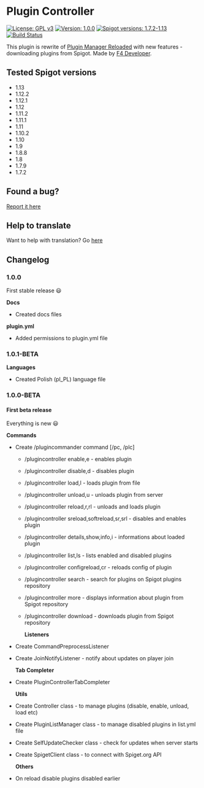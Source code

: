 # Plugin Controller

[![License: GPL v3](https://img.shields.io/badge/License-GPL%20v3-blue.svg)](https://www.gnu.org/licenses/gpl-3.0)
[![Version: 1.0.0](https://img.shields.io/badge/Version-1.0.0-brightgreen.svg)](https://gitlab.com/kovansky/PluginController)
[![Spigot versions: 1.7.2-1.13](https://img.shields.io/badge/Spigot-1.7.2--1.13-green.svg)](https://gitlab.com/kovansky/PluginController)
[![Build Status](https://travis-ci.org/kovansky/PluginController.svg?branch=master)](https://travis-ci.org/kovansky/PluginController)

This plugin is rewrite of [Plugin Manager Reloaded](https://www.spigotmc.org/resources/plugin-manager-reloaded.7144/) with new features - downloading plugins from Spigot. Made by [F4 Developer](http://f4dev.me).

## Tested Spigot versions

- 1.13
- 1.12.2
- 1.12.1
- 1.12
- 1.11.2
- 1.11.1
- 1.11
- 1.10.2
- 1.10
- 1.9
- 1.8.8
- 1.8
- 1.7.9
- 1.7.2

## Found a bug?

[Report it here](https://github.com/kovansky/PluginController/issues/new?template=bug_report.md)

## Help to translate

Want to help with translation? Go [here](https://www.transifex.com/f4-developer/plugincontroller/)

## Changelog

### 1.0.0
First stable release :smiley:

**Docs**
* Created docs files

**plugin.yml**
* Added permissions to plugin.yml file

### 1.0.1-BETA

**Languages**

* Created Polish \(pl\_PL\) language file

### 1.0.0-BETA

#### First beta release

Everything is new :smiley:

**Commands**

* Create /plugincommander command \[/pc, /plc\]
  * /plugincontroller enable,e - enables plugin
  * /plugincontroller disable,d - disables plugin
  * /plugincontroller load,l - loads plugin from file
  * /plugincontroller unload,u - unloads plugin from server
  * /plugincontroller reload,r,rl - unloads and loads plugin
  * /plugincontroller sreload,softreload,sr,srl - disables and enables plugin
  * /plugincontroller details,show,info,i - informations about loaded plugin
  * /plugincontroller list,ls - lists enabled and disabled plugins
  * /plugincontroller configreload,cr - reloads config of plugin
  * /plugincontroller search - search for plugins on Spigot plugins repository
  * /plugincontroller more - displays information about plugin from Spigot repository
  * /plugincontroller download - downloads plugin from Spigot repository

    **Listeners**
* Create CommandPreprocessListener
* Create JoinNotifyListener - notify about updates on player join

  **Tab Completer**

* Create PluginControllerTabCompleter

  **Utils**

* Create Controller class - to manage plugins \(disable, enable, unload, load etc\)
* Create PluginListManager class - to manage disabled plugins in list.yml file
* Create SelfUpdateChecker class - check for updates when server starts
* Create SpigetClient class - to connect with Spiget.org API

  **Others**

* On reload disable plugins disabled earlier

